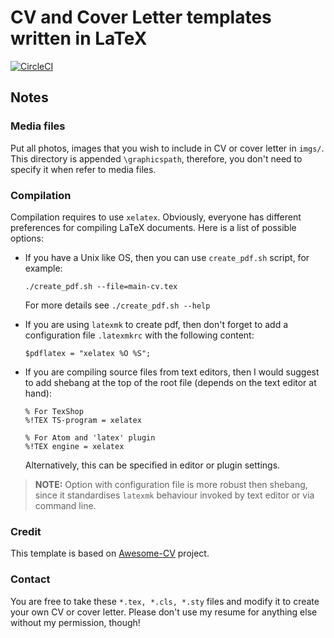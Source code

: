 # CV and Cover Letter templates written in LaTeX
[![CircleCI](https://circleci.com/gh/IlyaKisil/latex-cv.svg?style=shield)](https://circleci.com/gh/IlyaKisil/latex-cv)

## Notes

### Media files
Put all photos, images that you wish to include in CV or cover letter in `imgs/`. This directory is appended `\graphicspath`, therefore, you don't need to specify it when refer to media files.

### Compilation
Compilation requires to use `xelatex`. Obviously, everyone has different preferences for compiling LaTeX documents. Here is a list of possible options:

-   If you have a Unix like OS, then you can use `create_pdf.sh` script, for example:
    ```
    ./create_pdf.sh --file=main-cv.tex
    ```
    For more details see `./create_pdf.sh --help`


-   If you are using `latexmk` to create pdf, then don't forget to add a configuration file `.latexmkrc` with the following content:
    ```
    $pdflatex = "xelatex %O %S";
    ```

-   If you are compiling source files from text editors, then I would suggest to add shebang at the top of the root file (depends on the text editor at hand):
    ```
    % For TexShop
    %!TEX TS-program = xelatex

    % For Atom and 'latex' plugin
    %!TEX engine = xelatex
    ```
    Alternatively, this can be specified in editor or plugin settings.

> **NOTE:** Option with configuration file is more robust then shebang, since it standardises `latexmk` behaviour invoked by text editor or via command line.

### Credit
This template is based on [Awesome-CV](https://github.com/posquit0/Awesome-CV) project.

### Contact
You are free to take these `*.tex, *.cls, *.sty` files and modify it to create your own CV or cover letter. Please don't use my resume for anything else without my permission, though!
